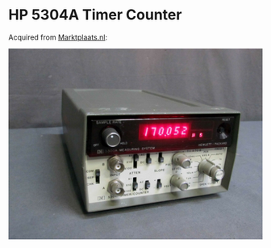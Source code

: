 # HP 5304A Timer Counter

Acquired from [Marktplaats.nl](http://Marktplaats.nl):

![](image-20220605-161526.png)
